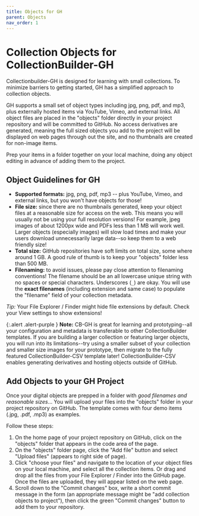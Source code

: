 ```yaml
---
title: Objects for GH
parent: Objects
nav_order: 1
---
```


# Collection Objects for CollectionBuilder-GH

Collectionbuilder-GH is designed for learning with small collections.
To minimize barriers to getting started, GH has a simplified approach to collection objects. 

GH supports a small set of object types including jpg, png, pdf, and mp3, plus externally hosted items via YouTube, Vimeo, and external links.
All object files are placed in the "objects" folder directly in your project repository and will be committed to GitHub.
No access derivatives are generated, meaning the full sized objects you add to the project will be displayed on web pages through out the site, and no thumbnails are created for non-image items.

Prep your items in a folder together on your local machine, doing any object editing in advance of adding them to the project.

## Object Guidelines for GH

- **Supported formats:** jpg, png, pdf, mp3 -- plus YouTube, Vimeo, and external links, but you won't have objects for those!
- **File size:** since there are no thumbnails generated, keep your object files at a reasonable size for access on the web. This means you will usually not be using your full resolution versions! For example, jpeg images of about 1200px wide and PDFs less than 1 MB will work well. Larger objects (especially images) will slow load times and make your users download unnecessarily large data--so keep them to a web friendly size!
- **Total size:** GitHub repositories have soft limits on total size, some where around 1 GB. A good rule of thumb is to keep your "objects" folder less than 500 MB. 
- **Filenaming:** to avoid issues, please pay close attention to filenaming conventions! The filename should be an all lowercase unique string with no spaces or special characters. Underscores (`_`) are okay. You will use the **exact filenames** (including extension and same case) to populate the "filename" field of your collection metadata.

*Tip:* Your File Explorer / Finder might hide file extensions by default. 
Check your View settings to show extensions!

{:.alert .alert-purple }
**Note:** 
CB-GH is great for learning and prototyping--all your configuration and metadata is transferable to other CollectionBuilder templates.
If you are building a larger collection or featuring larger objects, you will run into its limitations--try using a smaller subset of your collection and smaller size images for your prototype, then migrate to the fully featured CollectionBuilder-CSV template later!
CollectionBuilder-CSV enables generating derivatives and hosting objects outside of GitHub.

## Add Objects to your GH Project

Once your digital objects are prepped in a folder with *good filenames and reasonable sizes*...
You will upload your files into the "objects" folder in your project repository on GitHub.
The template comes with four demo items (.jpg, .pdf, .mp3) as examples.

Follow these steps:

1. On the home page of your project repository on GitHub, click on the "objects" folder that appears in the code area of the page.
2. On the "objects" folder page, click the "Add file" button and select "Upload files" (appears to right side of page).
3. Click "choose your files" and navigate to the location of your object files on your local machine, and select all the collection items. Or drag and drop all the files from your File Explorer / Finder into the GitHub page. Once the files are uploaded, they will appear listed on the web page.
4. Scroll down to the "Commit changes" box, write a short commit message in the form (an appropriate message might be "add collection objects to project"), then click the green "Commit changes" button to add them to your repository. 
